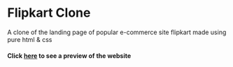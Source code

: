 # Flipkart Clone
A clone of the landing page of popular e-commerce site flipkart made using pure html &amp; css

#### Click [here](https://mohitg66.github.io/Flipkart-Clone/) to see a preview of the website
